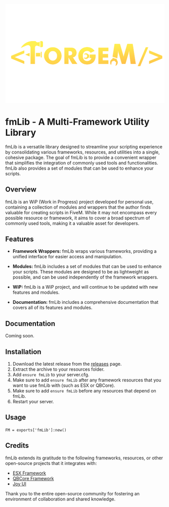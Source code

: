 ![ForgeM](web/img/forgem.png)

# fmLib - A Multi-Framework Utility Library

fmLib is a versatile library designed to streamline your scripting experience by consolidating various frameworks, resources, and utilities into a single, cohesive package. The goal of fmLib is to provide a convenient wrapper that simplifies the integration of commonly used tools and functionalities. fmLib also provides a set of modules that can be used to enhance your scripts.

## Overview

fmLib is an WiP (Work in Progress) project developed for personal use, containing a collection of modules and wrappers that the author finds valuable for creating scripts in FiveM. While it may not encompass every possible resource or framework, it aims to cover a broad spectrum of commonly used tools, making it a valuable asset for developers.

## Features

- **Framework Wrappers:** fmLib wraps various frameworks, providing a unified interface for easier access and manipulation.

- **Modules:** fmLib includes a set of modules that can be used to enhance your scripts. These modules are designed to be as lightweight as possible, and can be used independently of the framework wrappers.

- **WiP:** fmLib is a WiP project, and will continue to be updated with new features and modules.

- **Documentation:** fmLib includes a comprehensive documentation that covers all of its features and modules.

## Documentation

Coming soon.

## Installation

1. Download the latest release from the [releases](https://github.com/meesvrh/fmLib/releases) page.
2. Extract the archive to your resources folder.
3. Add ```ensure fmLib``` to your server.cfg.
4. Make sure to add ```ensure fmLib``` after any framework resources that you want to use fmLib with (such as ESX or QBCore).
5. Make sure to add ```ensure fmLib``` before any resources that depend on fmLib.
6. Restart your server.

## Usage
```FM = exports['fmLib']:new()```

## Credits

fmLib extends its gratitude to the following frameworks, resources, or other open-source projects that it integrates with:

- [ESX Framework](https://github.com/esx-framework)
- [QBCore Framework](https://github.com/qbcore-framework)
- [Joy UI](https://mui.com/joy-ui/getting-started/)

Thank you to the entire open-source community for fostering an environment of collaboration and shared knowledge.